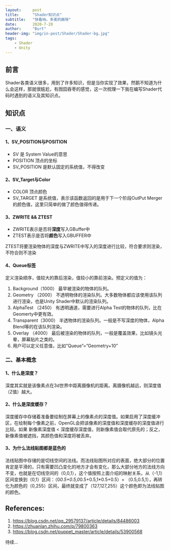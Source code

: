 ```yaml
---
layout:     post
title:      "Shader知识点"
subtitle:   "快看呐，多美的画呀"
date:       2020-7-20
author:     "Burt"
header-img: "img/in-post/Shader/Shader-bg.jpg"
tags:
    - Shader
    - Unity
---
```







## 前言

Shader各类语义很多，用到了许多知识，但是当你实现了效果，然鹅不知道为什么会这样，那就很尴尬，有囫囵吞枣的感觉，这一次梳理一下我在编写Shader代码时遇到的语义及其知识点。





## 知识点



### 一、语义

#### 1、SV_POSITION与POSITION

- SV 是 System Value的意思
- POSITION 顶点的坐标
- SV_POSITION 是默认固定的系统值，不得改变

#### 2、SV_Target与Color

- COLOR 顶点颜色
- SV_TARGET 是系统值，表示该函数返回的是用于下一个阶段OutPut Merger的颜色值，这里只简单的做了颜色值得传递。

#### 3、ZWRITE && ZTEST

- ZWRITE表示是否将**深度**写入GBuffer中
- ZTEST表示是否将**颜色**写入GBUFFER中

ZTEST将要渲染物体的深度与ZWRITE中写入的深度进行比较，符合要求则渲染，不符合则不渲染

#### 4、Queue标签

定义渲染顺序，值较大的靠后渲染，值较小的靠前渲染。预定义的值为：

1. Background（1000） 最早被渲染的物体的队列。
2. Geometry    （2000） 不透明物体的渲染队列。大多数物体都应该使用该队列进行渲染，也是Unity Shader中默认的渲染队列。
3. AlphaTest    （2450） 有透明通道，需要进行Alpha Test的物体的队列，比在Geomerty中更有效。
4. Transparent（3000） 半透物体的渲染队列。一般是不写深度的物体，Alpha Blend等的在该队列渲染。
5. Overlay        （4000） 最后被渲染的物体的队列，一般是覆盖效果，比如镜头光晕，屏幕贴片之类的。
6. 用户可以定义任意值，比如”Queue”=”Geometry+10” 



### 二、基本概念

#### 1、什么是深度？

 深度其实就是该像素点在3d世界中距离摄像机的距离。离摄像机越远，则深度值（Z值）越大。

#### 2、什么是深度缓存？

深度缓存中存储着准备要绘制在屏幕上的像素点的深度值。如果启用了深度缓冲区，在绘制每个像素之前，OpenGL会把该像素的深度值和深度缓存的深度值进行比较。如果 新像素深度值 < 深度缓存深度值，则新像素值会取代原先的；反之，新像素值被遮挡，其颜色值和深度将被丢弃。

#### 3、为什么法线贴图都是蓝色的

法线贴图中存储的是切线空间的法线。而法线贴图所对应的表面，绝大部分的位置肯定是平滑的，只有需要凹凸变化的地方才会有变化，那么大部分地方的法线方向不变，也就是在切线空间的（0,0,1），这个值按照上面介绍的映射关系，从（-1,1）区间变换到（0,1）区间：（0*0.5+0.5,0*0.5+0.5,1*0.5+0.5）= （0.5,0.5,1），再转化为颜色的（0,255）区间，最终就变成了（127,127,255）这个颜色即为法线贴图的颜色。





## References:

1. <https://blog.csdn.net/qq_29579137/article/details/84486003>
2. <https://zhuanlan.zhihu.com/p/79800363>
3. <https://blog.csdn.net/puppet_master/article/details/53900568>









待续...

